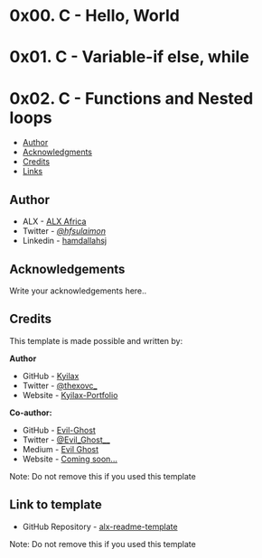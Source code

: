 # 0x00. C - Hello, World
# 0x01. C - Variable-if else, while
# 0x02. C - Functions and Nested loops

- [Author](#author)
- [Acknowledgments](#acknowledgements)
- [Credits](#credits)
- [Links](#link-to-template)



## Author

- ALX - [ALX Africa](https://www.alxafrica.com)
- Twitter - [_@hfsulaimon_](https://twitter.com/hfsulaimon)
- Linkedin - [hamdallahsj](https://www.linkedin.com/in/hamdallahsj/)

## Acknowledgements

Write your acknowledgements here..

## Credits

This template is made possible and written by:

**Author**
- GitHub - [Kyilax](https://github.com/Kyilax)
- Twitter - [@thexovc\_](https://www.twitter.com/thexovc)
- Website - [Kyilax-Portfolio](https://kyilax-portfolio.vercel.app/)

**Co-author:**
- GitHub - [Evil-Ghost](https://github.com/Evil-Ghost)
- Twitter - [@Evil\_Ghost\_\_](https://www.twitter.com/evil_ghost__)
- Medium - [Evil Ghost](https://medium.com/@evilghost)
- Website - [Coming soon...](#)

Note: Do not remove this if you used this template

## Link to template

- GitHub Repository - [alx-readme-template](https://github.com/Evil-Ghost/alx-readme-template)

Note: Do not remove this if you used this template
